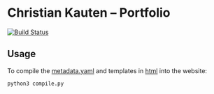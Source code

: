 # Christian Kauten – Portfolio

[![Build Status](https://travis-ci.com/Kautenja/Kautenja.github.io.svg?token=FCkX2qMNHzx2qWEzZZMP&branch=master)](https://travis-ci.com/Kautenja/Kautenja.github.io)

## Usage

To compile the [metadata.yaml](metadata.yaml) and templates in [html](html)
into the website:

```shell
python3 compile.py
```
